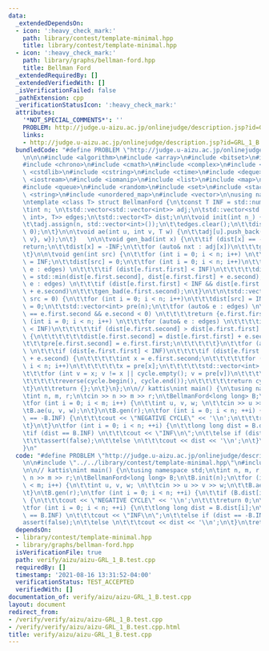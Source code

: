 ```yaml
---
data:
  _extendedDependsOn:
  - icon: ':heavy_check_mark:'
    path: library/contest/template-minimal.hpp
    title: library/contest/template-minimal.hpp
  - icon: ':heavy_check_mark:'
    path: library/graphs/bellman-ford.hpp
    title: Bellman Ford
  _extendedRequiredBy: []
  _extendedVerifiedWith: []
  _isVerificationFailed: false
  _pathExtension: cpp
  _verificationStatusIcon: ':heavy_check_mark:'
  attributes:
    '*NOT_SPECIAL_COMMENTS*': ''
    PROBLEM: http://judge.u-aizu.ac.jp/onlinejudge/description.jsp?id=GRL_1_B
    links:
    - http://judge.u-aizu.ac.jp/onlinejudge/description.jsp?id=GRL_1_B
  bundledCode: "#define PROBLEM \"http://judge.u-aizu.ac.jp/onlinejudge/description.jsp?id=GRL_1_B\"\
    \n\n\n#include <algorithm>\n#include <array>\n#include <bitset>\n#include <cassert>\n\
    #include <chrono>\n#include <cmath>\n#include <complex>\n#include <cstdio>\n#include\
    \ <cstdlib>\n#include <cstring>\n#include <ctime>\n#include <deque>\n#include\
    \ <iostream>\n#include <iomanip>\n#include <list>\n#include <map>\n#include <numeric>\n\
    #include <queue>\n#include <random>\n#include <set>\n#include <stack>\n#include\
    \ <string>\n#include <unordered_map>\n#include <vector>\n\nusing namespace std;\n\
    \ntemplate <class T> struct BellmanFord {\n\tconst T INF = std::numeric_limits<T>::max();\n\
    \tint n; \n\tstd::vector<std::vector<int>> adj;\n\tstd::vector<std::pair<std::pair<int,\
    \ int>, T>> edges;\n\tstd::vector<T> dist;\n\n\tvoid init(int n_) {\n\t\tn = n_;\n\
    \t\tadj.assign(n, std::vector<int>());\n\t\tedges.clear();\n\t\tdist.assign(n,\
    \ 0);\n\t}\n\n\tvoid ae(int u, int v, T w) {\n\t\tadj[u].push_back(v);\n\t\tedges.push_back({{u,\
    \ v}, w});\n\t}   \n\n\tvoid gen_bad(int x) {\n\t\tif (dist[x] == -INF)\n\t\t\t\
    return;\n\t\tdist[x] = -INF;\n\t\tfor (auto& nxt : adj[x])\n\t\t\tgen_bad(nxt);\n\
    \t}\n\n\tvoid gen(int src) {\n\t\tfor (int i = 0; i < n; i++) \n\t\t\tdist[i]\
    \ = INF;\n\t\tdist[src] = 0;\n\t\tfor (int i = 0; i < n; i++)\n\t\t\tfor (auto&\
    \ e : edges) \n\t\t\t\tif (dist[e.first.first] < INF)\n\t\t\t\t\tdist[e.first.second]\
    \ = std::min(dist[e.first.second], dist[e.first.first] + e.second);\n\t\tfor (auto&\
    \ e : edges) \n\t\t\tif (dist[e.first.first] < INF && dist[e.first.second] > dist[e.first.first]\
    \ + e.second)\n\t\t\tgen_bad(e.first.second);\n\t}\n\t\n\tstd::vector<int> negative_cycle(int\
    \ src = 0) {\n\t\tfor (int i = 0; i < n; i++)\n\t\t\tdist[src] = INF;\n\t\tdist[src]\
    \ = 0;\n\t\tstd::vector<int> pre(n);\n\t\tfor (auto& e : edges) \n\t\t\tif (e.first.first\
    \ == e.first.second && e.second < 0) \n\t\t\t\treturn {e.first.first};\n\t\tfor\
    \ (int i = 0; i < n; i++) \n\t\t\tfor (auto& e : edges) \n\t\t\t\tif (dist[e.first.first]\
    \ < INF)\n\t\t\t\t\tif (dist[e.first.second] > dist[e.first.first] + e.second)\
    \ {\n\t\t\t\t\t\tdist[e.first.second] = dist[e.first.first] + e.second;\n\t\t\t\
    \t\t\tpre[e.first.second] = e.first.first;\n\t\t\t\t\t}\n\t\tfor (auto& e : edges)\
    \ \n\t\t\tif (dist[e.first.first] < INF)\n\t\t\t\tif (dist[e.first.second] > dist[e.first.first]\
    \ + e.second) {\n\t\t\t\t\tint x = e.first.second;\n\t\t\t\t\tfor (int i = 0;\
    \ i < n; i++)\n\t\t\t\t\t\tx = pre[x];\n\t\t\t\t\tstd::vector<int> cycle;\n\t\t\
    \t\t\tfor (int v = x; v != x || cycle.empty(); v = pre[v])\n\t\t\t\t\t\tcycle.push_back(v);\n\
    \t\t\t\t\treverse(cycle.begin(), cycle.end());\n\t\t\t\t\treturn cycle;\n\t\t\t\
    \t}\n\t\treturn {};\n\t}\n};\n\n// kattis\nint main() {\n\tusing namespace std;\n\
    \tint n, m, r;\n\tcin >> n >> m >> r;\n\tBellmanFord<long long> B;\n\tB.init(n);\n\
    \tfor (int i = 0; i < m; i++) {\n\t\tint u, v, w; \n\t\tcin >> u >> v >> w;\n\t\
    \tB.ae(u, v, w);\n\t}\n\tB.gen(r);\n\tfor (int i = 0; i < n; ++i) {\n\t\tif (B.dist[i]\
    \ == -B.INF) {\n\t\t\tcout << \"NEGATIVE CYCLE\" << '\\n';\n\t\t\treturn 0;\n\t\
    \t}\n\t}\n\tfor (int i = 0; i < n; ++i) {\n\t\tlong long dist = B.dist[i];\n\t\
    \tif (dist == B.INF) \n\t\t\tcout << \"INF\\n\";\n\t\telse if (dist == -B.INF)\n\
    \t\t\tassert(false);\n\t\telse \n\t\t\tcout << dist << '\\n';\n\t}\n\treturn 0;\n\
    }\n"
  code: "#define PROBLEM \"http://judge.u-aizu.ac.jp/onlinejudge/description.jsp?id=GRL_1_B\"\
    \n\n#include \"../../library/contest/template-minimal.hpp\"\n#include \"../../library/graphs/bellman-ford.hpp\"\
    \n\n// kattis\nint main() {\n\tusing namespace std;\n\tint n, m, r;\n\tcin >>\
    \ n >> m >> r;\n\tBellmanFord<long long> B;\n\tB.init(n);\n\tfor (int i = 0; i\
    \ < m; i++) {\n\t\tint u, v, w; \n\t\tcin >> u >> v >> w;\n\t\tB.ae(u, v, w);\n\
    \t}\n\tB.gen(r);\n\tfor (int i = 0; i < n; ++i) {\n\t\tif (B.dist[i] == -B.INF)\
    \ {\n\t\t\tcout << \"NEGATIVE CYCLE\" << '\\n';\n\t\t\treturn 0;\n\t\t}\n\t}\n\
    \tfor (int i = 0; i < n; ++i) {\n\t\tlong long dist = B.dist[i];\n\t\tif (dist\
    \ == B.INF) \n\t\t\tcout << \"INF\\n\";\n\t\telse if (dist == -B.INF)\n\t\t\t\
    assert(false);\n\t\telse \n\t\t\tcout << dist << '\\n';\n\t}\n\treturn 0;\n}"
  dependsOn:
  - library/contest/template-minimal.hpp
  - library/graphs/bellman-ford.hpp
  isVerificationFile: true
  path: verify/aizu/aizu-GRL_1_B.test.cpp
  requiredBy: []
  timestamp: '2021-08-16 13:31:52-04:00'
  verificationStatus: TEST_ACCEPTED
  verifiedWith: []
documentation_of: verify/aizu/aizu-GRL_1_B.test.cpp
layout: document
redirect_from:
- /verify/verify/aizu/aizu-GRL_1_B.test.cpp
- /verify/verify/aizu/aizu-GRL_1_B.test.cpp.html
title: verify/aizu/aizu-GRL_1_B.test.cpp
---
```

